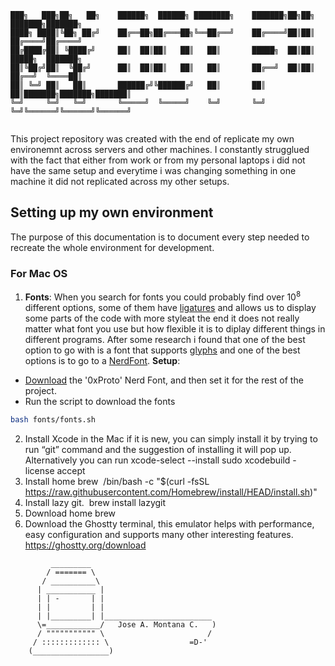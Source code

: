 ```
███╗   ███╗██╗   ██╗    ██████╗  ██████╗ ████████╗    ███████╗██╗██╗     ███████╗███████╗
████╗ ████║╚██╗ ██╔╝    ██╔══██╗██╔═══██╗╚══██╔══╝    ██╔════╝██║██║     ██╔════╝██╔════╝
██╔████╔██║ ╚████╔╝     ██║  ██║██║   ██║   ██║       █████╗  ██║██║     █████╗  ███████╗
██║╚██╔╝██║  ╚██╔╝      ██║  ██║██║   ██║   ██║       ██╔══╝  ██║██║     ██╔══╝  ╚════██║
██║ ╚═╝ ██║   ██║       ██████╔╝╚██████╔╝   ██║       ██║     ██║███████╗███████╗███████║
╚═╝     ╚═╝   ╚═╝       ╚═════╝  ╚═════╝    ╚═╝       ╚═╝     ╚═╝╚══════╝╚══════╝╚══════╝
                                                                                         
```
                                                                                         
This project repository was created with the end of replicate my own environemnt across servers and other machines. I constantly strugglued with the fact that either from work or from my personal laptops i did not have the same setup and everytime i was changing something in one machine it did not replicated across my other setups.
## Setting up my own environment

The purpose of this documentation is to document every step needed to recreate the whole environment for development.

### For Mac OS

1. __Fonts__: When you search for fonts you could probably find over $10^8$ different options, some of them have [ligatures](https://en.wikipedia.org/wiki/Ligature_(writing)#:~:text=In%20writing%20and%20typography%2C%20a,joined%20for%20the%20second%20ligature.) and allows us to display some parts of the code with more styleat the end it does not really matter what font you use but how flexible it is to diplay different things in different programs. After some research i found that one of the best option to go with is a font that supports [glyphs](https://en.wikipedia.org/wiki/Glyph#:~:text=In%20typography%2C%20a%20glyph%20is,an%20element%20of%20written%20language.) and one of the best options is to go to a [NerdFont](https://www.nerdfonts.com/).
__Setup__:
*  [Download](https://www.nerdfonts.com/font-downloads) the '0xProto' Nerd Font, and then set it for the rest of the project. 
* Run the script to download the fonts
```bash
bash fonts/fonts.sh
```
2. Install Xcode in the Mac if it is new, you can simply install it by trying to run “git” command and the suggestion of installing it will pop up. Alternatively you can  run
xcode-select --install
sudo xcodebuild -license accept 
3. Install home brew  /bin/bash -c "$(curl -fsSL https://raw.githubusercontent.com/Homebrew/install/HEAD/install.sh)" 
4. Install lazy git.    brew install lazygit  
5. Download home brew 
6. Download the Ghostty terminal, this emulator helps with performance, easy configuration and supports many other interesting features. https://ghostty.org/download

```
	     _________
	    / ======= \
	   / __________\
	  | ___________ |
	  | | -       | |
	  | |         | |
	  | |_________| |________________________
	  \=____________/   Jose A. Montana C.   )
	  / """"""""""" \                       /
	 / ::::::::::::: \                  =D-'
	(_________________)
```
